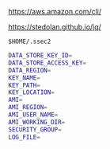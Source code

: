 https://aws.amazon.com/cli/

https://stedolan.github.io/jq/



`$HOME/.ssec2`

```bash
DATA_STORE_KEY_ID=
DATA_STORE_ACCESS_KEY=
DATA_REGION=
KEY_NAME=
KEY_PATH=
KEY_LOCATION=
AMI=
AMI_REGION=
AMI_USER_NAME=
AMI_WORKING_DIR=
SECURITY_GROUP=
LOG_FILE=
```
